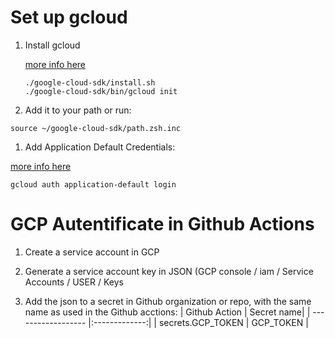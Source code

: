 
# Set up gcloud 

 1. Install gcloud
 
    [more info here](https://cloud.google.com/sdk/docs/install)
 
    ```
    ./google-cloud-sdk/install.sh
    ./google-cloud-sdk/bin/gcloud init
    ```
    
 1. Add it to your path or run:

 ```
 source ~/google-cloud-sdk/path.zsh.inc
 ```

 1. Add Application Default Credentials:
 
 [more info here](https://cloud.google.com/sdk/gcloud/reference/auth/application-default)

 ```
 gcloud auth application-default login
 ```

# GCP Autentificate in Github Actions

 1. Create a service account in GCP

 1. Generate a service account key in JSON (GCP console / iam / Service Accounts / USER / Keys

 1. Add the json to a secret in Github organization or repo, with the same name as used in the Github acctions:
   | Github Action     | Secret name|
   | ------------------ |:-------------:|
   | secrets.GCP_TOKEN  | GCP_TOKEN     |
